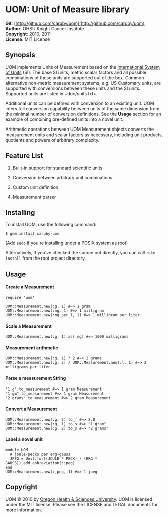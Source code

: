 UOM: Unit of Measure library
============================

**Git**:          [http://github.com/caruby/uom](http://github.com/caruby/uom)    
**Author**:       OHSU Knight Cancer Institute    
**Copyright**:    2010, 2011   
**License**:      MIT License    

Synopsis
--------

UOM implements Units of Measurement based on the
[International System of Units](http://physics.nist.gov/Pubs/SP330/sp330.pdf) (SI).
The base SI units, metric scalar factors and all possible combinations of these units
are supported out of the box. Common alternative non-metric measurement systems, e.g.
US Customary units, are supported with conversions between these units and the SI units.
Supported units are listed in +doc/units.txt+.

Additional units can be defined with conversion to an existing unit.
UOM infers full conversion capability between units of the same dimension from
the minimal number of conversion definitions. See the __Usage__ section
for an example of combining pre-defined units into a novel unit.

Arithmetic operations between UOM Measurement objects converts the measurement units
and scalar factors as necessary, including unit products, quotients and powers of
arbitrary complexity.

Feature List
------------

1. Built-in support for standard scientific units

2. Conversion between arbitrary unit combinations

3. Custom unit definition

4. Measurement parser

Installing
----------

To install UOM, use the following command:

    $ gem install caruby-uom

(Add `sudo` if you're installing under a POSIX system as root)

Alternatively, if you've checked the source out directly, you can call
`rake install` from the root project directory.

Usage
-----

#### Create a Measurement
    require 'uom'

    UOM::Measurement.new(:g, 1) #=> 1 gram
    UOM::Measurement.new(:mg, 1) #=> 1 milligram
    UOM::Measurement.new(:mg_per_l, 1) #=> 1 milligram per liter

#### Scale a Measurement

    UOM::Measurement.new(:g, 1).as(:mg) #=> 1000 milligrams

#### Measurement arithmetic

    UOM::Measurement.new(:g, 1) * 2 #=> 2 grams
    UOM::Measurement.new(:g, 2) / UOM::Measurement.new(:l, 1) #=> 2 milligrams per liter

#### Parse a measurement String

    "1 g".to_measurement #=> 1 gram Measurement
    "1 gm".to_measurement #=> 1 gram Measurement
    "2 grams".to_measurement #=> 2 gram Measurement

#### Convert a Measurement

    UOM::Measurement.new(:g, 2).to_f #=> 2.0
    UOM::Measurement.new(:g, 1).to_s #=> "1 gram"
    UOM::Measurement.new(:g, 2).to_s #=> "2 grams"

#### Label a novel unit

    module UOM
      # joule-pecks per erg-gauss
      JPEG = Unit.for((JOULE * PECK) / (ERG * GAUSS)).add_abbreviation(:jpeg)
    end
    UOM::Measurement.new(:jpeg, 1) #=> 1 jpeg

Copyright
---------

UOM &copy; 2010 by [Oregon Health & Sciences University](mailto:loneyf@ohsu.edu).
UOM is licensed under the MIT license. Please see the LICENSE and LEGAL
documents for more information.
